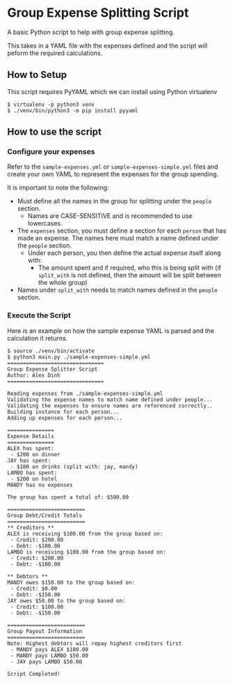 # Group Expense Splitting Script
A basic Python script to help with group expense splitting.

This takes in a YAML file with the expenses defined and the script will peform the required calculations.

## How to Setup
This script requires PyYAML which we can install using Python virtualenv
```
$ virtualenv -p python3 venv
$ ./venv/bin/python3 -m pip install pyyaml
```

## How to use the script
### Configure your expenses
Refer to the `sample-expenses.yml` or `sample-expenses-simple.yml` files and create your own YAML to represent the expenses for the group spending.

It is important to note the following:
 - Must define all the names in the group for splitting under the `people` section.
    - Names are CASE-SENSITIVE and is recommended to use lowercases.
 - The `expenses` section, you must define a section for each `person` that has made an expense. The names here must match a name defined under the `people` section.
    - Under each person, you then define the actual expense itself along with:
        - The amount spent and if required, who this is being split with (if `split_with` is not defined, then the amount will be split between the whole group)
 - Names under `split_with` needs to match names defined in the `people` section.

### Execute the Script
Here is an example on how the sample expense YAML is parsed and the calculation it returns.

```
$ source ./venv/bin/activate
$ python3 main.py ./sample-expenses-simple.yml
===============================
Group Expense Splitter Script
Author: Alex Dinh
===============================

Reading expenses from ./sample-expenses-simple.yml
Validating the expense names to match name defined under people...
Validating the expenses to ensure names are referenced correctly..
Building instance for each person...
Adding up expenses for each person...

===============
Expense Details
===============
ALEX has spent:
 - $200 on dinner
JAY has spent:
 - $100 on drinks (split with: jay, mandy)
LAMBO has spent:
 - $200 on hotel
MANDY has no expenses

The group has spent a total of: $500.00

=========================
Group Debt/Credit Totals
=========================
** Creditors **
ALEX is receiving $100.00 from the group based on:
 - Credit: $200.00
 - Debt: -$100.00
LAMBO is receiving $100.00 from the group based on:
 - Credit: $200.00
 - Debt: -$100.00

** Debtors **
MANDY owes $150.00 to the group based on:
 - Credit: $0.00
 - Debt: -$150.00
JAY owes $50.00 to the group based on:
 - Credit: $100.00
 - Debt: -$150.00

=========================
Group Payout Information
=========================
Note: Highest debtors will repay highest creditors first
 - MANDY pays ALEX $100.00
 - MANDY pays LAMBO $50.00
 - JAY pays LAMBO $50.00

Script Completed!
```
